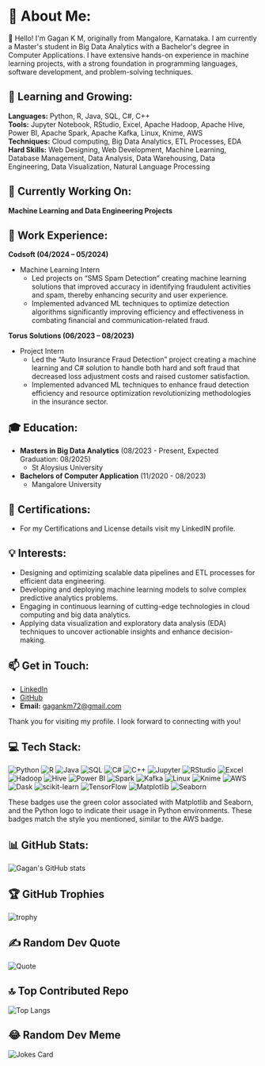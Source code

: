 # 💫 About Me:
👋 Hello! I'm Gagan K M, originally from Mangalore, Karnataka. I am currently a Master's student in Big Data Analytics with a Bachelor's degree in Computer Applications. I have extensive hands-on experience in machine learning projects, with a strong foundation in programming languages, software development, and problem-solving techniques.

## 🌱 Learning and Growing:
**Languages:** Python, R, Java, SQL, C#, C++  
**Tools:** Jupyter Notebook, RStudio, Excel, Apache Hadoop, Apache Hive, Power BI, Apache Spark, Apache Kafka, Linux, Knime, AWS  
**Techniques:** Cloud computing, Big Data Analytics, ETL Processes, EDA  
**Hard Skills:** Web Designing, Web Development, Machine Learning, Database Management, Data Analysis, Data Warehousing, Data Engineering, Data Visualization, Natural Language Processing  

## 🔭 Currently Working On:
**Machine Learning and Data Engineering Projects**

## 💼 Work Experience:
**Codsoft (04/2024 – 05/2024)**
- Machine Learning Intern
  - Led projects on “SMS Spam Detection” creating machine learning solutions that improved accuracy in identifying fraudulent activities and spam, thereby enhancing security and user experience.
  - Implemented advanced ML techniques to optimize detection algorithms significantly improving efficiency and effectiveness in combating financial and communication-related fraud.

**Torus Solutions (06/2023 – 08/2023)**
- Project Intern
  - Led the “Auto Insurance Fraud Detection” project creating a machine learning and C# solution to handle both hard and soft fraud that decreased loss adjustment costs and raised customer satisfaction.
  - Implemented advanced ML techniques to enhance fraud detection efficiency and resource optimization revolutionizing methodologies in the insurance sector.

## 🎓 Education:
- **Masters in Big Data Analytics** (08/2023 - Present, Expected Graduation: 08/2025)
  - St Aloysius University
- **Bachelors of Computer Application** (11/2020 - 08/2023)
  - Mangalore University

## 📄 Certifications:
- For my Certifications and License details visit my LinkedIN profile.
  
## 💡 Interests:
- Designing and optimizing scalable data pipelines and ETL processes for efficient data engineering.
- Developing and deploying machine learning models to solve complex predictive analytics problems.
- Engaging in continuous learning of cutting-edge technologies in cloud computing and big data analytics.
- Applying data visualization and exploratory data analysis (EDA) techniques to uncover actionable insights and enhance decision-making.

## 📫 Get in Touch:

- [LinkedIn](https://www.linkedin.com/in/gagan-k-m-a0580b285)
- [GitHub](https://www.github.com/Gagan-KM)
- **Email:** gagankm72@gmail.com

Thank you for visiting my profile. I look forward to connecting with you!

## 💻 Tech Stack:
![Python](https://img.shields.io/badge/Python-%2314354C.svg?style=for-the-badge&logo=python&logoColor=white)
![R](https://img.shields.io/badge/R-%23276DC3.svg?style=for-the-badge&logo=r&logoColor=white)
![Java](https://img.shields.io/badge/Java-%23ED8B00.svg?style=for-the-badge&logo=java&logoColor=white)
![SQL](https://img.shields.io/badge/SQL-%230175C2.svg?style=for-the-badge&logo=sql&logoColor=white)
![C#](https://img.shields.io/badge/C%23-%23239120.svg?style=for-the-badge&logo=c-sharp&logoColor=white)
![C++](https://img.shields.io/badge/C++-%2300599C.svg?style=for-the-badge&logo=c%2B%2B&logoColor=white)
![Jupyter](https://img.shields.io/badge/Jupyter-%23F37626.svg?style=for-the-badge&logo=jupyter&logoColor=white)
![RStudio](https://img.shields.io/badge/RStudio-%23007ACC.svg?style=for-the-badge&logo=rstudio&logoColor=white)
![Excel](https://img.shields.io/badge/Excel-%23217346.svg?style=for-the-badge&logo=microsoft-excel&logoColor=white)
![Hadoop](https://img.shields.io/badge/Hadoop-%23007ACC.svg?style=for-the-badge&logo=apache-hadoop&logoColor=white)
![Hive](https://img.shields.io/badge/Hive-%23FFA500.svg?style=for-the-badge&logo=apache-hive&logoColor=white)
![Power BI](https://img.shields.io/badge/Power%20BI-%23F2C811.svg?style=for-the-badge&logo=power-bi&logoColor=black)
![Spark](https://img.shields.io/badge/Spark-%23E25A1C.svg?style=for-the-badge&logo=apache-spark&logoColor=white)
![Kafka](https://img.shields.io/badge/Kafka-%2300796D.svg?style=for-the-badge&logo=apache-kafka&logoColor=white)
![Linux](https://img.shields.io/badge/Linux-%23FCC624.svg?style=for-the-badge&logo=linux&logoColor=black)
![Knime](https://img.shields.io/badge/Knime-%23FCC624.svg?style=for-the-badge&logo=knime&logoColor=black)
![AWS](https://img.shields.io/badge/AWS-%23FF9900.svg?style=for-the-badge&logo=amazon-aws&logoColor=black)
![Dask](https://img.shields.io/badge/Dask-%235976AB.svg?style=for-the-badge&logo=dask&logoColor=white)
![scikit-learn](https://img.shields.io/badge/scikit--learn-%23F7931E.svg?style=for-the-badge&logo=scikit-learn&logoColor=white)
![TensorFlow](https://img.shields.io/badge/TensorFlow-%23FF6F00.svg?style=for-the-badge&logo=tensorflow&logoColor=white)
![Matplotlib](https://img.shields.io/badge/Matplotlib-%2343B02A.svg?style=for-the-badge&logo=python&logoColor=white)
![Seaborn](https://img.shields.io/badge/Seaborn-%2343B02A.svg?style=for-the-badge&logo=python&logoColor=white)

These badges use the green color associated with Matplotlib and Seaborn, and the Python logo to indicate their usage in Python environments.
These badges match the style you mentioned, similar to the AWS badge.

## 📊 GitHub Stats:
![Gagan's GitHub stats](https://github-readme-stats.vercel.app/api?username=Gagan-KM&show_icons=true&theme=radical)

## 🏆 GitHub Trophies
![trophy](https://github-profile-trophy.vercel.app/?username=Gagan-KM&theme=dracula)

## ✍️ Random Dev Quote
![Quote](https://quotes-github-readme.vercel.app/api?type=horizontal&theme=radical)

## 🔝 Top Contributed Repo
![Top Langs](https://github-readme-stats.vercel.app/api/top-langs/?username=Gagan-KM&theme=radical&layout=compact)

## 😂 Random Dev Meme
![Jokes Card](https://readme-jokes.vercel.app/api?theme=radical)
